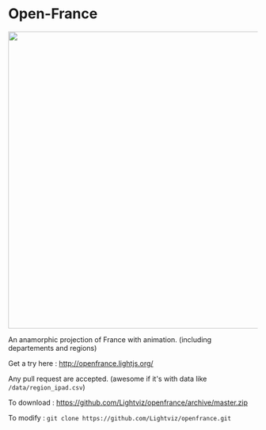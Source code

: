 Open-France
==========

<a href="http://openfrance.lightjs.org/"><img src="http://openfrance.lightjs.org/preview.png" width="600"></a>

An anamorphic projection of France with animation. (including departements and regions)

Get a try here : http://openfrance.lightjs.org/

Any pull request are accepted. (awesome if it's with data like `/data/region_ipad.csv`)

To download : https://github.com/Lightviz/openfrance/archive/master.zip

To modify : `git clone https://github.com/Lightviz/openfrance.git`

